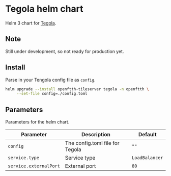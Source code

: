 # Tegola helm chart

Helm 3 chart for [Tegola](https://github.com/go-spatial/tegola).

## Note
Still under development, so not ready for production yet.

## Install
Parse in your Tengola config file as `config`.

```sh
helm upgrade --install openftth-tileserver tegola -n openftth \
     --set-file config=./config.toml
```

## Parameters
Parameters for the helm chart.

| Parameter              | Description                     | Default        |
|------------------------|---------------------------------|----------------|
| `config`               | The config.toml file for Tegola | `""`           |
| `service.type`         | Service type                    | `LoadBalancer` |
| `service.externalPort` | External port                   | `80`           |

